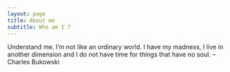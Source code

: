 ```yaml
---
layout: page
title: About me
subtitle: Who am I ?
---
```


Understand me. I’m not like an ordinary world. I have my madness, I live in another dimension and I do not have time for things that have no soul. –Charles Bukowski